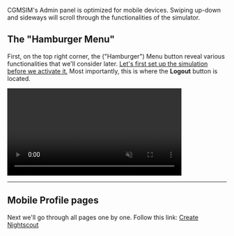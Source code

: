 CGMSIM's Admin panel is optimized for mobile devices. Swiping up-down and sideways will scroll through the functionalities of the simulator.

## The "Hamburger Menu"
First, on the top right corner, the ("Hamburger") Menu button reveal various functionalities that we'll consider later. <u>Let's first set up the simulation before we activate it.</u> Most importantly, this is where the **Logout** button is located.

<video src="../../img/replay.mp4" type="video/mp4" alt="Hamburger Menu" width="400" autoplay muted loop playsinline> video here</video>

<hr>

## Mobile Profile pages

Next we'll go through all pages one by one. Follow this link: [Create Nightscout](.././create-nightscout.md)
<br>

